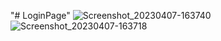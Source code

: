 "# LoginPage" 
![Screenshot_20230407-163740](https://user-images.githubusercontent.com/90615759/230601571-1d899f52-7511-40bb-82f3-fad648c756a2.png)
![Screenshot_20230407-163718](https://user-images.githubusercontent.com/90615759/230601580-f7b647cb-1254-4382-9b63-f364587f1f6f.png)
